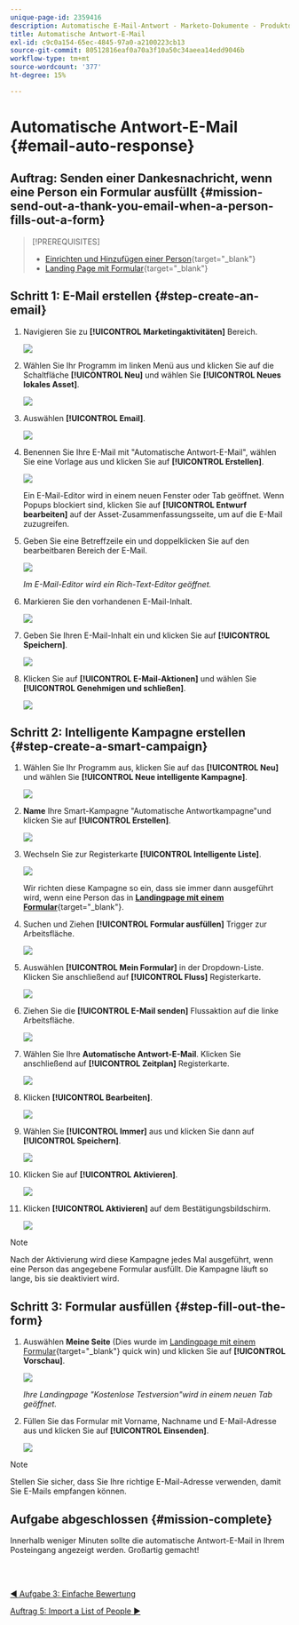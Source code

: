 ```yaml
---
unique-page-id: 2359416
description: Automatische E-Mail-Antwort - Marketo-Dokumente - Produktdokumentation
title: Automatische Antwort-E-Mail
exl-id: c9c0a154-65ec-4845-97a0-a2100223cb13
source-git-commit: 80512816eaf0a70a3f10a50c34aeea14edd9046b
workflow-type: tm+mt
source-wordcount: '377'
ht-degree: 15%

---
```


# Automatische Antwort-E-Mail {#email-auto-response}

## Auftrag: Senden einer Dankesnachricht, wenn eine Person ein Formular ausfüllt {#mission-send-out-a-thank-you-email-when-a-person-fills-out-a-form}

>[!PREREQUISITES]
>
>* [Einrichten und Hinzufügen einer Person](/help/marketo/getting-started/quick-wins/get-set-up-and-add-a-person.md){target="_blank"}
>* [Landing Page mit Formular](/help/marketo/getting-started/quick-wins/landing-page-with-a-form.md){target="_blank"}


## Schritt 1: E-Mail erstellen {#step-create-an-email}

1. Navigieren Sie zu **[!UICONTROL Marketingaktivitäten]** Bereich.

   ![](assets/email-auto-response-1.png)

1. Wählen Sie Ihr Programm im linken Menü aus und klicken Sie auf die Schaltfläche **[!UICONTROL Neu]** und wählen Sie **[!UICONTROL Neues lokales Asset]**.

   ![](assets/email-auto-response-2.png)

1. Auswählen **[!UICONTROL Email]**.

   ![](assets/email-auto-response-3.png)

1. Benennen Sie Ihre E-Mail mit &quot;Automatische Antwort-E-Mail&quot;, wählen Sie eine Vorlage aus und klicken Sie auf **[!UICONTROL Erstellen]**.

   ![](assets/email-auto-response-4.png)

   Ein E-Mail-Editor wird in einem neuen Fenster oder Tab geöffnet. Wenn Popups blockiert sind, klicken Sie auf **[!UICONTROL Entwurf bearbeiten]** auf der Asset-Zusammenfassungsseite, um auf die E-Mail zuzugreifen.

1. Geben Sie eine Betreffzeile ein und doppelklicken Sie auf den bearbeitbaren Bereich der E-Mail.

   ![](assets/email-auto-response-5.png)

   _Im E-Mail-Editor wird ein Rich-Text-Editor geöffnet._

1. Markieren Sie den vorhandenen E-Mail-Inhalt.

   ![](assets/email-auto-response-6.png)

1. Geben Sie Ihren E-Mail-Inhalt ein und klicken Sie auf **[!UICONTROL Speichern]**.

   ![](assets/email-auto-response-7.png)

1. Klicken Sie auf **[!UICONTROL E-Mail-Aktionen]** und wählen Sie **[!UICONTROL Genehmigen und schließen]**.

   ![](assets/email-auto-response-8.png)

## Schritt 2: Intelligente Kampagne erstellen {#step-create-a-smart-campaign}

1. Wählen Sie Ihr Programm aus, klicken Sie auf das **[!UICONTROL Neu]** und wählen Sie **[!UICONTROL Neue intelligente Kampagne]**.

   ![](assets/email-auto-response-9.png)

1. **Name** Ihre Smart-Kampagne &quot;Automatische Antwortkampagne&quot;und klicken Sie auf **[!UICONTROL Erstellen]**.

   ![](assets/email-auto-response-10.png)

1. Wechseln Sie zur Registerkarte **[!UICONTROL Intelligente Liste]**.

   ![](assets/email-auto-response-11.png)

   Wir richten diese Kampagne so ein, dass sie immer dann ausgeführt wird, wenn eine Person das in [**Landingpage mit einem Formular**](/help/marketo/getting-started/quick-wins/landing-page-with-a-form.md){target="_blank"}.

1. Suchen und Ziehen **[!UICONTROL Formular ausfüllen]** Trigger zur Arbeitsfläche.

   ![](assets/email-auto-response-12.png)

1. Auswählen **[!UICONTROL Mein Formular]** in der Dropdown-Liste. Klicken Sie anschließend auf **[!UICONTROL Fluss]** Registerkarte.

   ![](assets/email-auto-response-13.png)

1. Ziehen Sie die **[!UICONTROL E-Mail senden]** Flussaktion auf die linke Arbeitsfläche.

   ![](assets/email-auto-response-14.png)

1. Wählen Sie Ihre **Automatische Antwort-E-Mail**. Klicken Sie anschließend auf **[!UICONTROL Zeitplan]** Registerkarte.

   ![](assets/email-auto-response-15.png)

1. Klicken **[!UICONTROL Bearbeiten]**.

   ![](assets/email-auto-response-16.png)

1. Wählen Sie **[!UICONTROL Immer]** aus und klicken Sie dann auf **[!UICONTROL Speichern]**.

   ![](assets/email-auto-response-17.png)

1. Klicken Sie auf **[!UICONTROL Aktivieren]**.

   ![](assets/email-auto-response-18.png)

1. Klicken **[!UICONTROL Aktivieren]** auf dem Bestätigungsbildschirm.

   ![](assets/email-auto-response-19.png)

>[!NOTE]
>
>Nach der Aktivierung wird diese Kampagne jedes Mal ausgeführt, wenn eine Person das angegebene Formular ausfüllt. Die Kampagne läuft so lange, bis sie deaktiviert wird.

## Schritt 3: Formular ausfüllen {#step-fill-out-the-form}

1. Auswählen **Meine Seite** (Dies wurde im [Landingpage mit einem Formular](/help/marketo/getting-started/quick-wins/landing-page-with-a-form.md){target="_blank"} quick win) und klicken Sie auf **[!UICONTROL Vorschau]**.

   ![](assets/email-auto-response-20.png)

   _Ihre Landingpage &quot;Kostenlose Testversion&quot;wird in einem neuen Tab geöffnet._

1. Füllen Sie das Formular mit Vorname, Nachname und E-Mail-Adresse aus und klicken Sie auf **[!UICONTROL Einsenden]**.

   ![](assets/email-auto-response-21.png)

>[!NOTE]
>
>Stellen Sie sicher, dass Sie Ihre richtige E-Mail-Adresse verwenden, damit Sie E-Mails empfangen können.

## Aufgabe abgeschlossen {#mission-complete}

Innerhalb weniger Minuten sollte die automatische Antwort-E-Mail in Ihrem Posteingang angezeigt werden. Großartig gemacht!

<br> 

[◄ Aufgabe 3: Einfache Bewertung](/help/marketo/getting-started/quick-wins/simple-scoring.md)

[Auftrag 5: Import a List of People ►](/help/marketo/getting-started/quick-wins/import-a-list-of-people.md)
